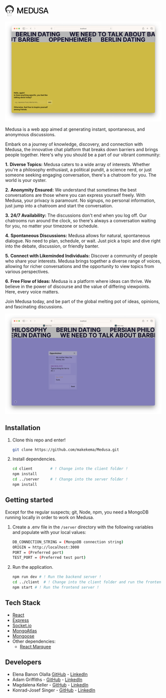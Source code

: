 <img src="images/logo_medusa_hor.png" alt="Medusa" width="140" />

<p align="center">
  <img src="images/Example-1.png" />
</p>

Medusa is a web app aimed at generating instant, spontaneous, and anonymous discussions.

Embark on a journey of knowledge, discovery, and connection with Medusa, the innovative chat platform that breaks down barriers and brings people together. Here's why you should be a part of our vibrant community:

**1.** **Diverse Topics:**
  Medusa caters to a wide array of interests. Whether you're a philosophy enthusiast, a political pundit, a science nerd, or just someone seeking engaging conversation, there's a chatroom for you. The world is your oyster.
  
**2.** **Anonymity Ensured:**
  We understand that sometimes the best conversations are those where you can express yourself freely. With Medusa, your privacy is paramount. No signups, no personal information, just jump into a chatroom and start the conversation.
  
**3.** **24/7 Availability:**
  The discussions don't end when you log off. Our chatrooms run around the clock, so there's always a conversation waiting for you, no matter your timezone or schedule.
  
**4.** **Spontaneous Discussions:** 
  Medusa allows for natural, spontaneous dialogue. No need to plan, schedule, or wait. Just pick a topic and dive right into the debate, discussion, or friendly banter.
  
**5.** **Connect with Likeminded Individuals:**
  Discover a community of people who share your interests. Medusa brings together a diverse range of voices, allowing for richer conversations and the opportunity to view topics from various perspectives.
  
**6.** **Free Flow of Ideas:**
  Medusa is a platform where ideas can thrive. We believe in the power of discourse and the value of differing viewpoints. Here, every voice matters.

Join Medusa today, and be part of the global melting pot of ideas, opinions, and fascinating discussions.

<p align="center">
  <img src="images/Example-2.png" />
</p>

## Installation

1. Clone this repo and enter!

   ```bash
   git clone https://github.com/makekema/Medusa.git
   ```

2. Install dependencies.

   ```bash
   cd client		# ! Change into the client folder !
   npm install
   cd ../server		# ! Change into the server folder !
   npm install
   ```

## Getting started

Except for the regular suspects; git, Node, npm, you need a MongoDB running locally in order to work on Medusa. 

1. Create a .env file in the `/server` directory with the following variables and populate with your local values:

    ```bash
    DB_CONNECTION_STRING = (MongoDB connection string)
    ORIGIN = http://localhost:3000
    PORT = (Preferred port)
    TEST_PORT = (Preferred test port)
    ```

2. Run the application.

   ```bash
   npm run dev # ! Run the backend server !
   cd ../client  # ! Change into the client folder and run the frontend server !
   npm start # ! Run the frontend server !
   ```

## Tech Stack

* [React](https://reactnative.dev/) 
* [Express](https://expressjs.com/)
* [Socket.io](https://socket.io/)
* [MongoAtlas](https://www.mongodb.com/atlas/database)
* [Mongoose](https://mongoosejs.com/)
* Other dependencies:
  * [React Marquee](https://github.com/justin-chu/react-fast-marquee)
## Developers

* Elena Banon Olalla [GitHub](https://github.com/ElenaSestraSound) - [LinkedIn](https://www.linkedin.com/in/elenabanon/)
* Adam Griffiths - [GitHub](https://github.com/smudgy-g) - [LinkedIn](https://www.linkedin.com/in/adam-james-griffiths/)
* Magdalena Keller - [GitHub](https://github.com/makekema) - [LinkedIn](https://www.linkedin.com/in/magdalena-keller/)
* Konrad-Josef Singer - [GitHub](https://github.com/konradjosefsinger) - [LinkedIn](https://www.linkedin.com/in/konradjosefsinger/)
